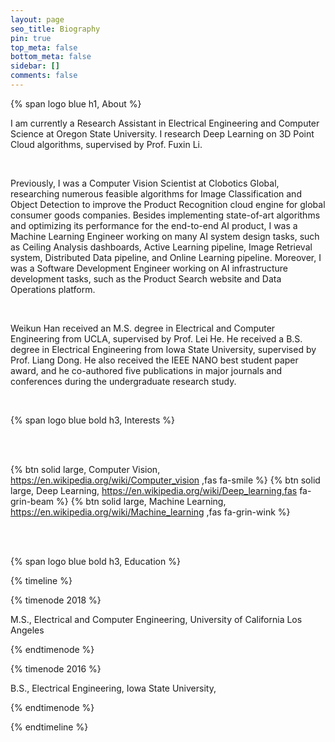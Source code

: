```yaml
---
layout: page
seo_title: Biography
pin: true
top_meta: false
bottom_meta: false
sidebar: []
comments: false
---
```


{% span logo blue h1, About %}

I am currently a Research Assistant in Electrical Engineering and Computer Science at Oregon State University. I research Deep Learning on 3D Point Cloud algorithms, supervised by Prof. Fuxin Li.

<br/>

Previously, I was a Computer Vision Scientist at Clobotics Global, researching numerous feasible algorithms for Image Classification and Object Detection to improve the Product Recognition cloud engine for global consumer goods companies. Besides implementing state-of-art algorithms and optimizing its performance for the end-to-end AI product, I was a Machine Learning Engineer working on many AI system design tasks, such as Ceiling Analysis dashboards, Active Learning pipeline, Image Retrieval system, Distributed Data pipeline, and Online Learning pipeline. Moreover, I was a Software Development Engineer working on AI infrastructure development tasks, such as the Product Search website and Data Operations platform.

<br/>

Weikun Han received an M.S. degree in Electrical and Computer Engineering from UCLA, supervised by Prof. Lei He. He received a B.S. degree in Electrical Engineering from Iowa State University, supervised by Prof. Liang Dong. He also received the IEEE NANO best student paper award, and he co-authored five publications in major journals and conferences during the undergraduate research study. 

<br/>

{% span logo blue bold h3, Interests %}

<br/>
<br/>

{% btn solid large, Computer Vision,  https://en.wikipedia.org/wiki/Computer_vision ,fas fa-smile %}
{% btn solid large, Deep Learning, https://en.wikipedia.org/wiki/Deep_learning,fas fa-grin-beam %} 
{% btn solid large, Machine Learning, https://en.wikipedia.org/wiki/Machine_learning ,fas fa-grin-wink %} 

<br/>
<br/>

{% span logo blue bold h3, Education %}

{% timeline %}

{% timenode 2018 %}

M.S., Electrical and Computer Engineering, University of California Los Angeles

{% endtimenode %}

{% timenode 2016 %}

B.S., Electrical Engineering, Iowa State University, 

{% endtimenode %}

{% endtimeline %}

  


